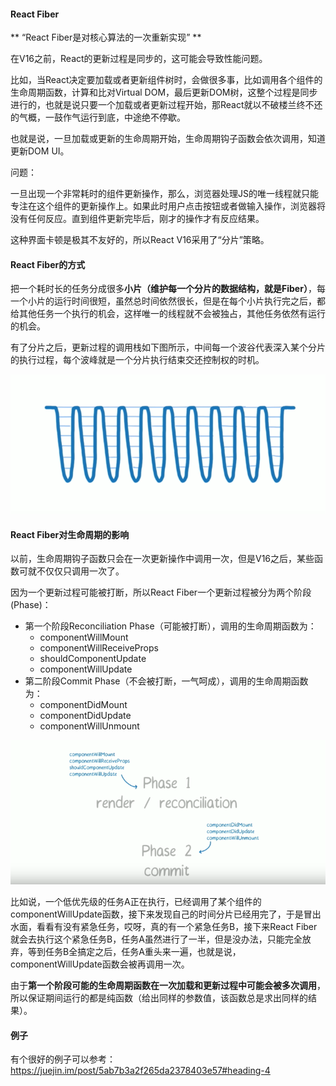 #### React Fiber

** “React Fiber是对核心算法的一次重新实现” **

在V16之前，React的更新过程是同步的，这可能会导致性能问题。

比如，当React决定要加载或者更新组件树时，会做很多事，比如调用各个组件的生命周期函数，计算和比对Virtual DOM，最后更新DOM树，这整个过程是同步进行的，也就是说只要一个加载或者更新过程开始，那React就以不破楼兰终不还的气概，一鼓作气运行到底，中途绝不停歇。

也就是说，一旦加载或更新的生命周期开始，生命周期钩子函数会依次调用，知道更新DOM UI。

问题：

一旦出现一个非常耗时的组件更新操作，那么，浏览器处理JS的唯一线程就只能专注在这个组件的更新操作上。如果此时用户点击按钮或者做输入操作，浏览器将没有任何反应。直到组件更新完毕后，刚才的操作才有反应结果。

这种界面卡顿是极其不友好的，所以React V16采用了“分片”策略。

#### React Fiber的方式

把一个耗时长的任务分成很多**小片（维护每一个分片的数据结构，就是Fiber）**，每一个小片的运行时间很短，虽然总时间依然很长，但是在每个小片执行完之后，都给其他任务一个执行的机会，这样唯一的线程就不会被独占，其他任务依然有运行的机会。

有了分片之后，更新过程的调用栈如下图所示，中间每一个波谷代表深入某个分片的执行过程，每个波峰就是一个分片执行结束交还控制权的时机。

![](/assets/fiber1.png)

#### React Fiber对生命周期的影响

以前，生命周期钩子函数只会在一次更新操作中调用一次，但是V16之后，某些函数可就不仅仅只调用一次了。

因为一个更新过程可能被打断，所以React Fiber一个更新过程被分为两个阶段(Phase)：

* 第一个阶段Reconciliation Phase（可能被打断），调用的生命周期函数为：
    * componentWillMount
    * componentWillReceiveProps
    * shouldComponentUpdate
    * componentWillUpdate
* 第二阶段Commit Phase（不会被打断，一气呵成），调用的生命周期函数为：
    * componentDidMount
    * componentDidUpdate
    * componentWillUnmount

![](/assets/fiber2.png)

比如说，一个低优先级的任务A正在执行，已经调用了某个组件的componentWillUpdate函数，接下来发现自己的时间分片已经用完了，于是冒出水面，看看有没有紧急任务，哎呀，真的有一个紧急任务B，接下来React Fiber就会去执行这个紧急任务B，任务A虽然进行了一半，但是没办法，只能完全放弃，等到任务B全搞定之后，任务A重头来一遍，也就是说，componentWillUpdate函数会被再调用一次。

由于**第一个阶段可能的生命周期函数在一次加载和更新过程中可能会被多次调用**，所以保证期间运行的都是纯函数（给出同样的参数值，该函数总是求出同样的结果）。

#### 例子

有个很好的例子可以参考：https://juejin.im/post/5ab7b3a2f265da2378403e57#heading-4



